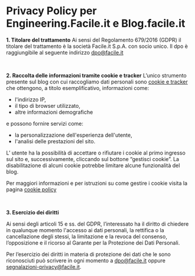 # Privacy Policy per Engineering.Facile.it e Blog.facile.it

**1. Titolare del trattamento**
Ai sensi del Regolamento 679/2016 (GDPR) il titolare del trattamento è la società Facile.it S.p.A. con socio unico.
Il dpo è raggiungibile al seguente indirizzo dpo@facile.it 

<br>

**2. Raccolta delle informazioni tramite cookie e tracker**
L’unico strumento presente sul blog con cui raccogliamo dati personali sono <ins>cookie e tracker</ins> che ottengono, a titolo esemplificativo, informazioni come:
- l'indirizzo IP, 
- il tipo di browser utilizzato, 
- altre informazioni demografiche

e possono fornire servizi come:
- la personalizzazione dell'esperienza dell'utente, 
- l'analisi delle prestazioni del sito. 

L’ utente ha la possibilità di accettare o rifiutare i cookie al primo ingresso sul sito e, successivamente, cliccando sul bottone “gestisci cookie”. 
La disabilitazione di alcuni cookie potrebbe limitare alcune funzionalità del blog. 

Per maggiori informazioni e per istruzioni su come gestire i cookie visita la pagina [cookie policy](/cookie)

<br/>

**3. Esercizio dei diritti**

Ai sensi degli articoli 15 e ss. del GDPR, l’interessato ha il diritto di chiedere in qualunque momento l'accesso ai dati personali, la rettifica o la cancellazione degli stessi, la limitazione e la revoca del consenso, l’opposizione e il ricorso al Garante per la Protezione dei Dati Personali.

Per l’esercizio dei diritti in materia di protezione dei dati che le sono riconosciuti può scrivere in ogni momento a dpo@facile.it oppure segnalazioni-privacy@facile.it.
